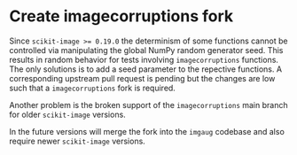 # Create imagecorruptions fork

Since `scikit-image >= 0.19.0` the determinism of some 
functions cannot be controlled via manipulating the global
NumPy random generator seed. This results in random behavior
for tests involving `imagecorruptions` functions. 
The only solutions is to add a seed parameter to the repective
functions. A corresponding upstream pull request is pending but
the changes are low such that a `imagecorruptions` fork is required.

Another problem is the broken support of the `imagecorruptions`
main branch for older `scikit-image` versions.

In the future versions will merge the fork into the `imgaug` codebase and
also require newer `scikit-image` versions.